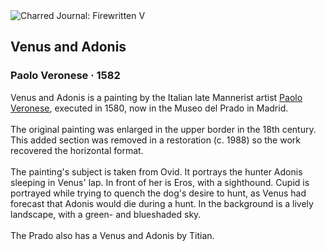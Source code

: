 <div class="artwork-of-the-day">
  <div class="container">
    <div class="img-wrapper">
      <img
        src="https://uploads7.wikiart.org/images/paolo-veronese/venus-and-adonis-1582.jpg!Large.jpg"
        alt="Charred Journal: Firewritten V" />
    </div>
    <div class="artwork-detail">
      <div class="artwork-origin"> 
        <h2 class="artwork-name">Venus and Adonis</h2>
        <h3 class="artist">
          Paolo Veronese
                    ·  1582
        </h3>
      </div>
      <p class="description">
        <span class="artwork-description-text ng-binding" ng-bind-html="viewModel.ArtworkOfTheDay.Description | unsafe">Venus and Adonis is a painting by the Italian late Mannerist artist <a target="_blank" href="/en/paolo-veronese">Paolo Veronese</a>, executed in 1580, now in the Museo del Prado in Madrid.
<br>
<br>The original painting was enlarged in the upper border in the 18th century. This added section was removed in a restoration (c. 1988) so the work recovered the horizontal format.
<br>
<br>The painting's subject is taken from Ovid. It portrays the hunter Adonis sleeping in Venus' lap. In front of her is Eros, with a sighthound. Cupid is portrayed while trying to quench the dog's desire to hunt, as Venus had forecast that Adonis would die during a hunt. In the background is a lively landscape, with a green- and blueshaded sky.
<br>
<br>The Prado also has a Venus and Adonis by Titian.</span>
                        <div class="text-shadow-container" ng-show="showShadow" style=""></div>
      </p>
    </div>
  </div>

</div>
